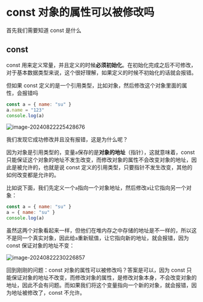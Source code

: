# const 对象的属性可以被修改吗

首先我们需要知道 const 是什么

## const

const 用来定义常量，并且定义的时候**必须初始化**。在初始化完成之后不可修改，对于基本数据类型来说，这个很好理解，如果定义的时候不初始化的话就会报错。

但如果 const 定义的是一个引用类型，比如对象，然后修改这个对象里面的属性，会报错吗

```js
const a = { name: "su" }
a.name = "123"
console.log(a)
```

![image-20240822225428676](https://chen-1320883525.cos.ap-chengdu.myqcloud.com/img/image-20240822225428676.png)

我们发现它成功修改并且没有报错，这是为什么呢？

因为对象是引用类型的，变量`a`保存的是**对象的地址**（指针），这就意味着，const 只能保证这个对象的地址不发生改变，而修改对象的属性不会改变对象的地址，因此是被允许的，也就是说 const 定义的引用类型，只要指针不发生改变，其他的如何改变都是允许的。

比如说下面，我们先定义一个`a`指向一个对象地址，然后修改`a`让它指向另一个对象：

```js
const a = { name: "su" }
a = { name: "su" }
console.log(a)
```

虽然这两个对象看起来一样，但他们在堆内存之中存储的地址是不一样的，所以这不是同一个真实对象，因此给`a`重新赋值，让它指向新的地址，就会报错，因为 const 保证对象的地址不变：

![image-20240822230226857](https://chen-1320883525.cos.ap-chengdu.myqcloud.com/img/image-20240822230226857.png)

回到刚刚的问题：const 对象的属性可以被修改吗？答案是可以，因为 const 只能保证对象的地址不改变，而修改对象的属性，是修改对象本身，不会改变对象的地址，因此不会有问题。而如果我们将这个变量指向一个新的对象，就会报错，因为地址被修改了，const 不允许。
